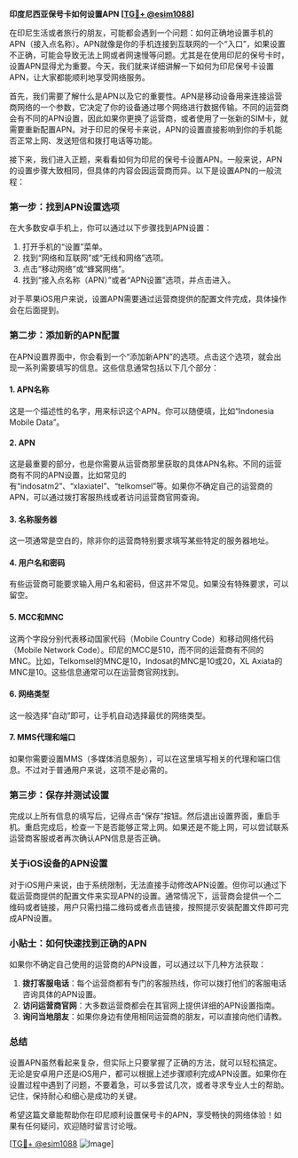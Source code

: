**印度尼西亚保号卡如何设置APN [[TG💪+ @esim1088](https://t.me/s/esim1088)]**

在印尼生活或者旅行的朋友，可能都会遇到一个问题：如何正确地设置手机的APN（接入点名称）。APN就像是你的手机连接到互联网的一个“入口”，如果设置不正确，可能会导致无法上网或者网速慢等问题。尤其是在使用印尼的保号卡时，设置APN显得尤为重要。今天，我们就来详细讲解一下如何为印尼保号卡设置APN，让大家都能顺利地享受网络服务。

首先，我们需要了解什么是APN以及它的重要性。APN是移动设备用来连接运营商网络的一个参数，它决定了你的设备通过哪个网络进行数据传输。不同的运营商会有不同的APN设置，因此如果你更换了运营商，或者使用了一张新的SIM卡，就需要重新配置APN。对于印尼的保号卡来说，APN的设置直接影响到你的手机能否正常上网、发送短信和拨打电话等功能。

接下来，我们进入正题，来看看如何为印尼的保号卡设置APN。一般来说，APN的设置步骤大致相同，但具体的内容会因运营商而异。以下是设置APN的一般流程：

### **第一步：找到APN设置选项**
在大多数安卓手机上，你可以通过以下步骤找到APN设置：
1. 打开手机的“设置”菜单。
2. 找到“网络和互联网”或“无线和网络”选项。
3. 点击“移动网络”或“蜂窝网络”。
4. 找到“接入点名称（APN）”或者“APN设置”选项，并点击进入。

对于苹果iOS用户来说，设置APN需要通过运营商提供的配置文件完成，具体操作会在后面提到。

### **第二步：添加新的APN配置**
在APN设置界面中，你会看到一个“添加新APN”的选项。点击这个选项，就会出现一系列需要填写的信息。这些信息通常包括以下几个部分：

#### **1. APN名称**
这是一个描述性的名字，用来标识这个APN。你可以随便填，比如“Indonesia Mobile Data”。

#### **2. APN**
这是最重要的部分，也是你需要从运营商那里获取的具体APN名称。不同的运营商有不同的APN设置，比如常见的有“indosatm2”、“xlaxiatel”、“telkomsel”等。如果你不确定自己的运营商的APN，可以通过拨打客服热线或者访问运营商官网查询。

#### **3. 名称服务器**
这一项通常是空白的，除非你的运营商特别要求填写某些特定的服务器地址。

#### **4. 用户名和密码**
有些运营商可能要求输入用户名和密码，但这并不常见。如果没有特殊要求，可以留空。

#### **5. MCC和MNC**
这两个字段分别代表移动国家代码（Mobile Country Code）和移动网络代码（Mobile Network Code）。印尼的MCC是510，而不同的运营商有不同的MNC。比如，Telkomsel的MNC是10，Indosat的MNC是10或20，XL Axiata的MNC是10。这些信息通常可以在运营商官网找到。

#### **6. 网络类型**
这一般选择“自动”即可，让手机自动选择最优的网络类型。

#### **7. MMS代理和端口**
如果你需要设置MMS（多媒体消息服务），可以在这里填写相关的代理和端口信息。不过对于普通用户来说，这项不是必需的。

### **第三步：保存并测试设置**
完成以上所有信息的填写后，记得点击“保存”按钮。然后退出设置界面，重启手机。重启完成后，检查一下是否能够正常上网。如果还是不能上网，可以尝试联系运营商客服或者再次确认APN信息是否正确。

### **关于iOS设备的APN设置**
对于iOS用户来说，由于系统限制，无法直接手动修改APN设置。但你可以通过下载运营商提供的配置文件来实现APN的设置。通常情况下，运营商会提供一个二维码或者链接，用户只需扫描二维码或者点击链接，按照提示安装配置文件即可完成APN设置。

### **小贴士：如何快速找到正确的APN**
如果你不确定自己使用的运营商的APN设置，可以通过以下几种方法获取：
1. **拨打客服电话**：每个运营商都有专门的客服热线，你可以拨打他们的客服电话咨询具体的APN设置。
2. **访问运营商官网**：大多数运营商都会在其官网上提供详细的APN设置指南。
3. **询问当地朋友**：如果你身边有使用相同运营商的朋友，可以直接向他们请教。

### **总结**
设置APN虽然看起来复杂，但实际上只要掌握了正确的方法，就可以轻松搞定。无论是安卓用户还是iOS用户，都可以根据上述步骤顺利完成APN设置。如果你在设置过程中遇到了问题，不要着急，可以多尝试几次，或者寻求专业人士的帮助。记住，保持耐心和细心是成功的关键。

希望这篇文章能帮助你在印尼顺利设置保号卡的APN，享受畅快的网络体验！如果有任何疑问，欢迎随时留言讨论哦。

[[TG💪+ @esim1088](https://t.me/s/esim1088) ![Image](https://i.postimg.cc/4NQfJmqS/Snipaste-2025-05-13-00-14-12.png)]
